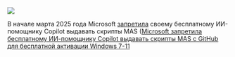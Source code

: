 <!--2025-03-02 14:27:41-->
<div class="yb">
  <div class="rss smaller1 habr"><img src="https://habrastorage.org/getpro/habr/upload_files/026/f30/9f3/026f309f33cef7a159b23fca588efb8d.jpg" /><p>В начале марта 2025 года Microsoft <a href="https://www.neowin.net/news/microsoft-silences-copilot-so-it-can-no-longer-help-you-pirate-windows-11/" rel="noopener noreferrer nofollow">запретила</a> своему бесплатному ИИ-помощнику Copilot выдавать скрипты MAS (<a... <br><a class="light" href="https://habr.com/ru/news/887192/?utm_source=habrahabr&utm_medium=rss&utm_campaign=887192">Microsoft запретила бесплатному ИИ-помощнику Copilot выдавать скрипты MAS с GitHub для бесплатной активации Windows 7-11</a></div>
</div>
